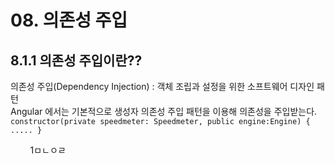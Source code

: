 # 08. 의존성 주입
## 8.1.1 의존성 주입이란??
 의존성 주입(Dependency Injection) : 객체 조립과 설정을 위한 소프트웨어 디자인 패턴<br>
	Angular 에서는 기본적으로 생성자 의존성 주입 패턴을 이용해 의존성을 주입받는다.
	```
		constructor(private speedmeter: Speedmeter, public engine:Engine) {
			.....
		}
	```
        
         1ㅁㄴㅇㄹ
